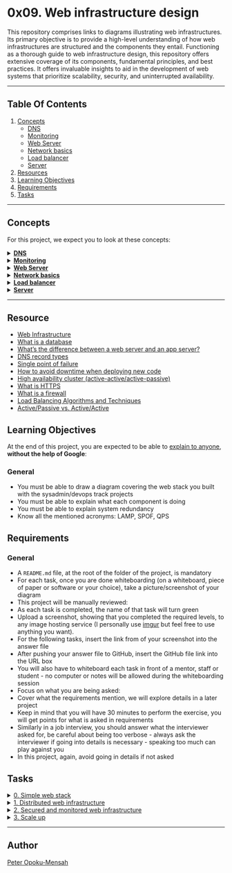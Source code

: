 # 0x09. Web infrastructure design 

This repository comprises links to diagrams illustrating web infrastructures. Its primary objective is to provide a high-level understanding of how web infrastructures are structured and the components they entail.
Functioning as a thorough guide to web infrastructure design, this repository offers extensive coverage of its components, fundamental principles, and best practices. It offers invaluable insights to aid in the development of web systems that prioritize scalability, security, and uninterrupted availability.

---

## Table Of Contents

1. [Concepts](#concepts)
    - [DNS](#dns)
    - [Monitoring](#monitoring)
    - [Web Server](#web-server)
    - [Network basics](#network-basics)
    - [Load balancer](#load-balancer)
    - [Server](#server)
2. [Resources](#resources)
3. [Learning Objectives](#learning-objectives)
4. [Requirements](#requirements)
5. [Tasks](#tasks)

---

## Concepts

For this project, we expect you to look at these concepts:

<details>
  <summary><a href="#dns"><strong>DNS</strong></a></summary><br>

  <!-- Image -->
  <div align="center">
    <a href='https://postimages.org/' target='_blank'>
      <img src='https://i.postimg.cc/KvyYPJ8z/DNS.png' border='0' alt='image' style="max-width: 100%;">
    </a>
  </div>

  <!-- Links for Screenshot -->
  <ul>
    <li><strong>Links from screenshot</strong>
      <ul>
        <li><a href="https://howdns.works/" title="Learn everything about DNS in cartoon">Learn everything about DNS in cartoon</a></li>
        <li><a href="https://support.dnsimple.com/articles/a-record/" title="A Record">A Record</a></li>
        <li><a href="https://en.wikipedia.org/wiki/CNAME_record" title="CNAME Record">CNAME Record</a></li>
        <li><a href="https://en.wikipedia.org/wiki/MX_record" title="MX Record">MX Record</a></li>
        <li><a href="https://en.wikipedia.org/wiki/TXT_record" title="TXT Record">TXT Record</a></li>
        <li><a href="https://www.dnsknowledge.com/whatis/round-robin-dns/" title="Use DNS to scale with round-robin DNS">Use DNS to scale with round-robin DNS</a></li>
        <li><a href="https://support.dnsimple.com/articles/ns-record/" title="What’s an NS Record?">What’s an NS Record?</a></li>
        <li><a href="https://support.dnsimple.com/articles/soa-record/" title="What’s an SOA Record?">What’s an SOA Record?</a></li>
        <li><a href="https://serverfault.com/questions/145777/what-s-the-point-in-having-www-in-a-url" title=" What’s the point in having www in a url?"> What’s the point in having www in a url?</a></li>   
      </ul>
    </li>
  </ul>
</details>


<details>
  <summary><a href="#monitoring"><strong>Monitoring</strong></a></summary><br>

  <!-- Image -->
  <div align="center">
    <a href='https://postimages.org/' target='_blank'>
      <img src='https://i.postimg.cc/kXCzChcW/Monitoring.png' border='0' alt='image' style="max-width: 100%;">
    </a>
  </div>
</details>


<details>
  <summary><a href="#web-server"><strong>Web Server</strong></a></summary><br>

  <!-- Image -->
  <div align="center">
    <a href='https://postimages.org/' target='_blank'>
      <img src='https://i.postimg.cc/FskGkbHD/Web-Server.png' border='0' alt='image' style="max-width: 100%;">
    </a>
  </div>

  <!-- Links for Screenshot -->
  <ul>
    <li><strong>Links from screenshot</strong>
      <ul>
        <li><a href="https://en.wikipedia.org/wiki/Virtual_machine" title="Virtual Machine">Virtual Machine</a></li>
        <li><a href="https://www.cio.com/article/247005/what-are-containers-and-why-do-you-need-them.html" title="What are containers and why do you need them?">What are containers and why do you need them?</a></li>
        <li><a href="https://en.wikipedia.org/wiki/Web_server" title="Wikipedia page about web server">Wikipedia page about web server</a></li>
        <li><a href="https://developer.mozilla.org/en-US/docs/Learn/Common_questions/Web_mechanics/What_is_a_web_server" title="Web server">Web server</a></li>
        <li><a href="https://developer.mozilla.org/en-US/docs/Learn/Common_questions/Web_mechanics/What_is_a_web_server" title="What is a Web Server?">What is a Web Server?</a></li>
      </ul>
    </li>
  </ul>
</details>


<details>
  <summary><a href="#network-basics"><strong>Network basics</strong></a></summary><br>

  <!-- Image -->
  <div align="center">
    <a href='https://postimages.org/' target='_blank'>
      <img src='https://i.postimg.cc/50tS6K7N/Network-Basics.png' border='0' alt='image' style="max-width: 100%;">
    </a>
  </div>

  <!-- Links for Screenshot -->
  <ul>
    <li><strong>Links from screenshot</strong>
      <ul>
        <li><a href="https://www.techtarget.com/searchnetworking/definition/protocol" title="What is a protocol">What is a protocol</a></li>
        <li><a href="https://computer.howstuffworks.com/internet/basics/what-is-an-ip-address.htm" title="What is an IP address">What is an IP address</a></li>
        <li><a href="https://www.avast.com/c-what-is-tcp-ip#" title="What is TCP/IP">What is TCP/IP</a></li>
        <li><a href="https://www.lifewire.com/port-numbers-on-computer-networks-817939" title="What is an Internet Protocol (IP) port?">What is an Internet Protocol (IP) port?</a></li>
      </ul>
    </li>
  </ul>
</details>


<details>
  <summary><a href="#load-balancer"><strong>Load balancer</strong></a></summary><br>

  <!-- Image -->
  <div align="center">
    <a href='https://postimages.org/' target='_blank'>
      <img src='https://i.postimg.cc/Y0mzMG0p/Load-Balancer.png' border='0' alt='image' style="max-width: 100%;">
    </a>
  </div>

  <!-- Links for Screenshot -->
  <ul>
    <li><strong>Links from screenshot</strong>
      <ul>
        <li><a href="https://www.thegeekstuff.com/2016/01/load-balancer-intro/" title="Load-balancing">Load-balancing</a></li>
        <li><a href="https://community.f5.com/kb/technicalarticles/intro-to-load-balancing-for-developers-%E2%80%93-the-algorithms/273759" title="Load-balancing algorithms">Load-balancing algorithms</a></li>
      </ul>
    </li>
  </ul>
</details>


<details>
  <summary><a href="#server"><strong>Server</strong></a></summary><br>

  <!-- Image -->
  <div align="center">
    <a href='https://postimages.org/' target='_blank'>
      <img src='https://i.postimg.cc/N0DckLgf/Server.png' border='0' alt='image' style="max-width: 100%;">
    </a>
  </div>

  <!-- Links for Screenshot -->
  <ul>
    <li><strong>Links from screenshot</strong>
      <ul>
        <li><a href="https://en.wikipedia.org/wiki/Server_(computing)#Hardware_requirement" title="What is a server">What is a server(computing)</a></li>
        <li><a href="https://www.youtube.com/watch?v=B1ANfsDyjeA" title="What is a server">What is a server.</a></li>
        <li><a href="https://www.youtube.com/watch?v=iuqXFC_qIvA&t=33s" title="Where are servers hosted (data centers)">Where are servers hosted (data centers)</a></li>
      </ul>
    </li>
  </ul>
</details>

---

## Resource

- [Web Infrastructure](https://youtu.be/lQNEW76KdYg)
- [What is a database](https://searchdatamanagement.techtarget.com/definition/database)
- [What’s the difference between a web server and an app server?](https://www.youtube.com/watch?v=S97eKyv2b9M)
- [DNS record types](https://pressable.com/?s=DNS&post_type=knowledgebase)
- [Single point of failure](https://en.wikipedia.org/wiki/Single_point_of_failure)
- [How to avoid downtime when deploying new code](https://softwareengineering.stackexchange.com/questions/35063/how-do-you-update-your-production-codebase-database-schema-without-causing-downt#answers-header)
- [High availability cluster (active-active/active-passive)](https://docs.oracle.com/cd/E17904_01/core.1111/e10106/intro.htm#ASHIA712)
- [What is HTTPS](https://www.instantssl.com/http-vs-https)
- [What is a firewall](https://www.webopedia.com/definitions/firewall/)
- [Load Balancing Algorithms and Techniques](https://kemptechnologies.com/load-balancer/load-balancing-algorithms-techniques/)
- [Active/Passive vs. Active/Active](https://kemptechnologies.com/fr/white-papers/unfog-confusion-active-passive-activeactive-load-balancing/)

## Learning Objectives

At the end of this project, you are expected to be able to [explain to anyone](https://fs.blog/feynman-learning-technique/), **without the help of Google**:

### General

* You must be able to draw a diagram covering the web stack you built with the sysadmin/devops track projects
* You must be able to explain what each component is doing
* You must be able to explain system redundancy
* Know all the mentioned acronyms: LAMP, SPOF, QPS

## Requirements

### General

* A `README.md` file, at the root of the folder of the project, is mandatory
* For each task, once you are done whiteboarding (on a whiteboard, piece of paper or software or your choice), take a picture/screenshot of your diagram
* This project will be manually reviewed:
* As each task is completed, the name of that task will turn green
* Upload a screenshot, showing that you completed the required levels, to any image hosting service (I personally use [imgur](https://imgur.com/) but feel free to use anything you want).
* For the following tasks, insert the link from of your screenshot into the answer file
* After pushing your answer file to GitHub, insert the GitHub file link into the URL box
* You will also have to whiteboard each task in front of a mentor, staff or student - no computer or notes will be allowed during the whiteboarding session
* Focus on what you are being asked:
* Cover what the requirements mention, we will explore details in a later project
* Keep in mind that you will have 30 minutes to perform the exercise, you will get points for what is asked in requirements
* Similarly in a job interview, you should answer what the interviewer asked for, be careful about being too verbose - always ask the interviewer if going into details is necessary - speaking too much can play against you
* In this project, again, avoid going in details if not asked

## Tasks

<details>
<summary><a href="./0-simple_web_stack.jpg">0. Simple web stack</a></summary><br>
<a href='https://postimages.org/' target='_blank'><img src='https://i.postimg.cc/jdk2SN17/image.png' border='0' alt='image'/></a>
<ul>
  <li>Links from screenshot
  <ul>
      <li><a href="https://en.wikipedia.org/wiki/LAMP_%28software_bundle%29">LAMP stack</a></li>
  </ul>
  </li>
</ul>
</details>

<details>
<summary><a href="./1-distributed_web_infrastructure.jpg">1. Distributed web infrastructure</a></summary><br>
<a href='https://postimages.org/' target='_blank'><img src='https://i.postimg.cc/MTwSdKn5/image.png' border='0' alt='image'/></a>
</details>

<details>
<summary><a href="./2-secured_and_monitored_web_infrastructure.jpg">2. Secured and monitored web infrastructure</a></summary><br>
<a href='https://postimages.org/' target='_blank'><img src='https://i.postimg.cc/KYsZdtCJ/image.png' border='0' alt='image'/></a>
</details>

<details>
<summary><a href="./3-scale_up.jpg">3. Scale up</a></summary><br>
<a href='https://postimages.org/' target='_blank'><img src='https://i.postimg.cc/13ndnc2x/image.png' border='0' alt='image'/></a>
<ul>
  <li>Links from screenshot
  <ul>
      <li><a href="https://www.nginx.com/resources/glossary/application-server-vs-web-server/">Application server vs web server</a></li>
  </ul>
  </li>
</ul>
</details>

---

## Author

[Peter Opoku-Mensah](https://github.com/deezyfg/)